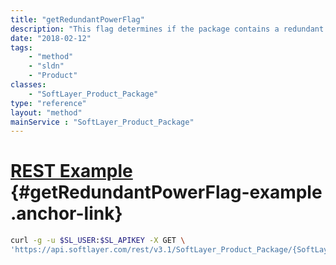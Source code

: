 ```yaml
---
title: "getRedundantPowerFlag"
description: "This flag determines if the package contains a redundant power supply product."
date: "2018-02-12"
tags:
    - "method"
    - "sldn"
    - "Product"
classes:
    - "SoftLayer_Product_Package"
type: "reference"
layout: "method"
mainService : "SoftLayer_Product_Package"
---
```


# [REST Example](#getRedundantPowerFlag-example) <a href="/article/rest/"><i class="fas fa-question"></i></a> {#getRedundantPowerFlag-example .anchor-link} 
```bash
curl -g -u $SL_USER:$SL_APIKEY -X GET \
'https://api.softlayer.com/rest/v3.1/SoftLayer_Product_Package/{SoftLayer_Product_PackageID}/getRedundantPowerFlag'
```
